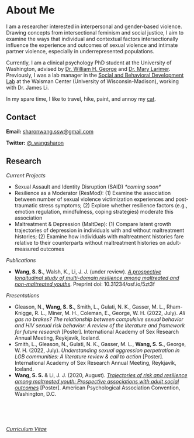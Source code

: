 # About Me
I am a researcher interested in interpersonal and gender-based violence. Drawing concepts from intersectional feminism and social justice, I aim to examine the ways that individual and contextual factors intersectionally influence the experience and outcomes of sexual violence and intimate partner violence, especially in underrepresented populations.

Currently, I am a clinical psychology PhD student at the University of Washington, advised by [Dr. William H. George](https://psych.uw.edu/directory/2743) and [Dr. Mary Larimer](https://psych.uw.edu/directory/2697). Previously, I was a lab manager in the [Social and Behavioral Development Lab](https://lilab.waisman.wisc.edu/) at the Waisman Center \(University of Wisconsin-Madison\), working with Dr. James Li.

In my spare time, I like to travel, hike, paint, and annoy my [cat](https://www.instagram.com/juno_thefloof/).

## Contact 
**Email:** [sharonwang.ssw@gmail.com](mailto:sharonwang.ssw@gmail.com)

**Twitter:** [@\_wangsharon](https://twitter.com/_wangsharon)

## Research
*Current Projects*
 * Sexual Assault and Identity Disruption (SAID) *\*coming soon\**
 * Resilience as a Moderator (ResMod): (1) Examine the association between number of sexual violence victimization experiences and post-traumatic stress symptoms; (2) Explore whether resilience factors (e.g., emotion regulation, mindfulness, coping strategies) moderate this association 
 * Maltreatment & Depression (MaltDep): (1) Compare latent growth trajectories of depression in individuals with and without maltreatment histories; (2) Examine how individuals with maltreatment histories fare relative to their counterparts without maltreatment histories on adult-measured outcomes 

*Publications*
  * **Wang, S. S.**, Walsh, K., Li, J. J. (under review). *[A prospective longitudinal study of multi-domain resilience among maltreated and non-maltreated youths](https://psyarxiv.com/5zt3f/)*. Preprint doi: 10.31234/osf.io/5zt3f

*Presentations*
  * Gleason, N., **Wang, S. S.**, Smith, L., Gulati, N. K., Gasser, M. L., Rham-Knigge, R. L., Miner, M. H., Coleman, E., George, W. H. (2022, July). *All gas no brakes? The relationship between compulsive sexual behavior and HIV sexual risk behavior: A review of the literature and framework for future research* \[Poster]. International Academy of Sex Research Annual Meeting, Reykjavík, Iceland.
  * Smith, L., Gleason, N., Gulati, N. K., Gasser, M. L., **Wang, S. S.**, George, W. H. (2022, July). *Understanding sexual aggression perpetration in LGB communities: A literature review & call to action* \[Poster]. International Academy of Sex Research Annual Meeting, Reykjavík, Iceland.
  * **Wang, S. S.** & Li, J. J. (2020, August). *[Trajectories of risk and resilience among maltreated youth: Prospective associations with adult social outcomes](wangsharon-APAposter2020.pdf)* \[Poster]. American Psychological Association Convention, Washington, D.C.

</br>
</br>
</br>

*[Curriculum Vitae](wangsharon-cv-1.2022.pdf)*
